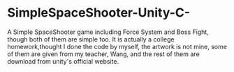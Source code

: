 # SimpleSpaceShooter-Unity-C-
A Simple SpaceShooter game including Force System and Boss Fight, though both of them are simple too.
It is actually a college homework,thought I done the code by myself, the artwork is not mine, some of them are given from my teacher, Wang, and the rest of them are download from unity's official website.
